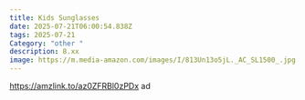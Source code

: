 ```yaml
---
title: Kids Sunglasses
date: 2025-07-21T06:00:54.838Z
tags: 2025-07-21
Category: "other "
description: 8.xx
image: https://m.media-amazon.com/images/I/813Un13o5jL._AC_SL1500_.jpg
---
```

https://amzlink.to/az0ZFRBl0zPDx ad